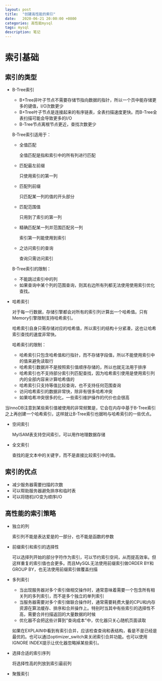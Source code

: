 ```yaml
---
layout: post
title:  "创建高性能的索引"
date:   2020-06-21 20:00:00 +0800
categories: 高性能mysql
tags: mysql
description: 笔记
---
```


# 索引基础

## 索引的类型

* B-Tree索引

    * B+Tree非叶子节点不需要存储节指向数据的指针，所以一个页中能存储更多的键值，I/O次数更少
    * B+Tree叶子节点是连接起来的有序链表，全表扫描速度更快。而B-Tree全表扫描可能会导致更多的I/O
    * B-Tree节点离根节点更近，查找次数更少

  B-Tree索引适用于：
    
    * 全值匹配
        
      全值匹配是指和索引中的所有列进行匹配

    * 匹配最左前缀
      
      只使用索引的第一列
    
    * 匹配列前缀
      
      只匹配某一列的值的开头部分

    * 匹配范围值

      只用到了索引的第一列  

    * 精确匹配某一列并范围匹配另一列
      
      索引第一列能使用到索引
    
    * 之访问索引的查询
      
      查询只需访问索引

  B-Tree索引的限制：
    
    * 不能跳过索引中的列
    * 如果查询中某个列的范围查询，则其右边所有列都无法使用使用索引优化查找。
  
* 哈希索引
  
  对于每一行数据，存储引擎都会对所有的索引列计算出一个哈希值。只有Memory引擎限制支持哈希索引。

  哈希索引自身只需存储对应的哈希值，所以索引的结构十分紧凑，这也让哈希索引查找的速度非常快。

  哈希索引的限制：

    * 哈希索引只包含哈希值和行指针，而不存储字段值，所以不能使用索引中的值来避免读取行
    * 哈希索引数据并不是按照索引值顺序存储的，所以也就无法用于排序
    * 哈希索引也不支持部分索引列匹配查找，因为哈希索引使用是使用索引列内的全部内容来计算哈希值的
    * 哈希索引只支持等值比较查询，也不支持任何范围查询
    * 访问哈希索引的数据非常快，除非有很多哈希冲突
    * 如果哈希冲突很多的化，一些索引维护操作的代价也会很高

当InnoDB注意到某些索引值被使用的非常频繁是，它会在内存中基于B-Tree索引之上再创建一个哈希索引，这样就让B-Tree索引也据哟与哈希索引的一些优点。

 * 空间索引

    MyISAM表支持空间索引，可以用作地理数据存储

 * 全文索引

    查找的是文本中的关键字，而不是直接比较索引中的值。

## 索引的优点

  * 减少服务器需要扫描的次数
  * 可以帮助服务器避免排序和临时表
  * 可以将随机I/O变为顺序I/O

## 高性能的索引策略

  * 独立的列

    索引列不能是表达爱是的一部分，也不能是函数的参数
  
  * 前缀索引和索引的选择性

    可以选择列开始的部分字符作为索引，可以节约索引空间，从而提高效率。但这样重复的索引值也会更多。而且MySQL无法使用前缀索引做ORDER BY和GROUP BY，也无法使用前缀索引做覆盖扫描

  * 多列索引

    * 当出现服务器对多个索引做相交操作时，通常意味着需要一个包含所有相关列的多列索引，而不是多个独立的单列索引
    * 当服务器需要对多个索引做联合操作时，通常需要耗费大量的CPU和内存资源在算法缓存、排序和合并操作上。特别时当其中有些索引的选择性不高，需要合并扫描返回的大量数据的时候
    * 优化器不会把这些计算到“查询成本”中，优化器只关心随机页面读取

    如果在EXPLAIN中看到有索引合并，应该检查查询和表结构，看是不是已经是最优的。也可以通过optimizer_switch来关闭索引合并功能。也可以使用IGNORE INDEX提示让优化器忽略掉某些索引。

  * 选择合适的索引序列

    将选择性高的列放到索引最前列

  * 聚簇索引

    
